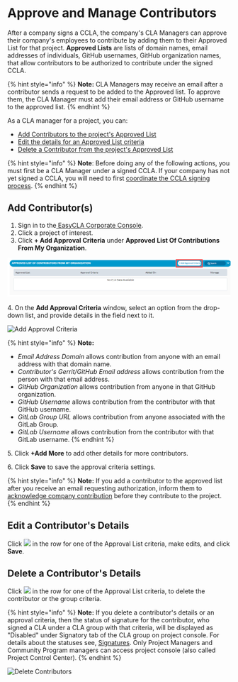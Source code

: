 # Approve and Manage Contributors

After a company signs a CCLA, the company's CLA Managers can approve their company's employees to contribute by adding them to their Approved List for that project. **Approved Lists** are lists of domain names, email addresses of individuals, GitHub usernames, GitHub organization names, that allow contributors to be authorized to contribute under the signed CCLA.

{% hint style="info" %}
**Note:** CLA Managers may receive an email after a contributor sends a request to be added to the Approved list. To approve them, the CLA Manager must add their email address or GitHub username to the approved list.
{% endhint %}

As a CLA manager for a project, you can:

* ​[Add Contributors to the project's Approved List](approve-and-manage-contributors.md#add-contributor-s)​
* ​[Edit the details for an Approved List criteria](approve-and-manage-contributors.md#edit-a-contributors-details)​
* ​[Delete a Contributor from the project's Approved List](approve-and-manage-contributors.md#delete-a-contributors-details)​

{% hint style="info" %}
**Note**: Before doing any of the following actions, you must first be a CLA Manager under a signed CCLA. If your company has not yet signed a CCLA, you will need to first [coordinate the CCLA signing process](coordinate-signing-cla-and-become-initial-cla-manager.md).
{% endhint %}

## **Add Contributor(s)** <a href="#add-contributor-s" id="add-contributor-s"></a>

1. ​Sign in to the[ EasyCLA Corporate Console](https://organization.lfx.linuxfoundation.org/company/dashboard).
2. Click a project of interest.
3. Click **+ Add Approval Criteria** under **Approved List Of Contributions From My Organization**.

![Add Approval Criteria](<../../../.gitbook/assets/add approval criteria.png>)

4\. On the **Add Approval Criteria** window, select an option from the drop-down list, and provide details in the field next to it.

![Add Approval Criteria](<../../../.gitbook/assets/add approval criteria (1) (1).png>)

{% hint style="info" %}
**Note:**

* _Email Address Domain_ allows contribution from anyone with an email address with that domain name.
* _Contributor's Gerrit/GitHub Email address_ allows contribution from the person with that email address.
* _GitHub Organization_ allows contribution from anyone in that GitHub organization.
* _GitHub Username_ allows contribution from the contributor with that GitHub username.
* _GitLab Group URL_ allows contribution from anyone associated with the GitLab Group.
* _GitLab Username_ allows contribution from the contributor with that GitLab username.
{% endhint %}

5\. Click **+Add More** to add other details for more contributors.

6\. Click **Save** to save the approval criteria settings.

{% hint style="info" %}
**Note:** If you add a contributor to the approved list after you receive an email requesting authorization, inform them to [acknowledge company contribution](../contributors/corporate-contributor.md#acknowledge-company-contribution) before they contribute to the project.
{% endhint %}

## Edit a Contributor's Details <a href="#edit-a-contributors-details" id="edit-a-contributors-details"></a>

Click ![](<../../../.gitbook/assets/Edit\_Icon (2).png>) in the row for one of the Approval List criteria, make edits, and click **Save**.

## Delete a Contributor's Details <a href="#delete-a-contributors-details" id="delete-a-contributors-details"></a>

Click ![](<../../../.gitbook/assets/Delete\_Icon (1).png>) in the row for one of the Approval List criteria, to delete the contributor or the group criteria.

{% hint style="info" %}
**Note:** If you delete a contributor's details or an approval criteria, then the status of signature for the contributor, who signed a CLA under a CLA group with that criteria, will be displayed as "Disabled" under Signatory tab of the CLA group on project console. For details about the statuses see, [Signatures](../project-managers/view-and-manage-cla-group-details.md#signatures). Only Project Managers and Community Program managers can access project console (also called Project Control Center).
{% endhint %}

![Delete Contributors](<../../../.gitbook/assets/delete contributors.png>)
